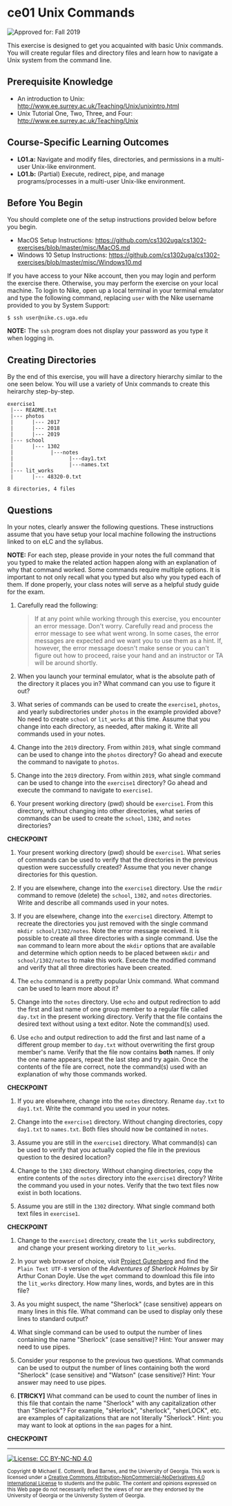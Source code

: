 # ce01 Unix Commands

![Approved for: Fall 2019](https://img.shields.io/badge/Approved%20for-Fall%202019-brightgreen)

This exercise is designed to get you acquainted with basic Unix commands.
You will create regular files and directory files and learn how to navigate 
a Unix system from the command line.

## Prerequisite Knowledge

* An introduction to Unix: http://www.ee.surrey.ac.uk/Teaching/Unix/unixintro.html
* Unix Tutorial One, Two, Three, and Four: http://www.ee.surrey.ac.uk/Teaching/Unix

## Course-Specific Learning Outcomes

* **LO1.a:** Navigate and modify files, directories, and permissions in a multi-user Unix-like environment.
* **LO1.b:** (Partial) Execute, redirect, pipe, and manage programs/processes in a multi-user Unix-like environment.

## Before You Begin

You should complete one of the setup instructions provided below before you begin.

* MacOS Setup Instructions: https://github.com/cs1302uga/cs1302-exercises/blob/master/misc/MacOS.md
* Windows 10 Setup Instructions: https://github.com/cs1302uga/cs1302-exercises/blob/master/misc/Windows10.md

If you have access to your Nike account, then you may login and perform the exercise there.
Otherwise, you may perform the exercise on your local machine. To login to Nike, open up a local
terminal in your terminal emulator and type the following command, replacing `user` with the
Nike username provided to you by System Support:

```
$ ssh user@nike.cs.uga.edu
```

**NOTE:** The `ssh` program does not display your password as you type it when logging in.

## Creating Directories

By the end of this exercise, you will have a directory hierarchy similar to 
the one seen below. You will use a variety of Unix commands to create this 
heirarchy step-by-step.

```
exercise1
 |--- README.txt
 |--- photos
 |      |--- 2017
 |      |--- 2018
 |      |--- 2019
 |--- school
 |      |--- 1302
 |            |---notes
 |                  |---day1.txt
 |                  |---names.txt
 |--- lit_works
 |      |--- 48320-0.txt

8 directories, 4 files
```

## Questions

In your notes, clearly answer the following questions. These instructions assume that you have setup
your local machine following the instructions linked to on eLC and the syllabus.

**NOTE:** For each step, please provide in your notes the full command that you typed to make the related 
action happen along with an explanation of why that command worked. Some commands require multiple options. 
It is important to not only recall what you typed but also why you typed each of them. If done properly, your 
class notes will serve as a helpful study guide for the exam. 

1. Carefully read the following:

   > If at any point while working through this exercise, you encounter an error message. Don't worry. Carefully 
   > read and process the error message to see what went wrong. In some cases, the error messages are expected
   > and we want you to use them as a hint. If, however,  the error message doesn't make sense or you 
   > can't figure out how to proceed, raise your hand and an instructor or TA will be around shortly.

1. When you launch your terminal emulator, what is the absolute path of the directory it places you 
   in? What command can you use to figure it out?

1. What series of commands can be used to create the `exercise1`, `photos`, and yearly 
   subdirectories under `photos` in the example provided above? No need to create `school` or `lit_works`
   at this time. Assume that you change into each directory, as needed, after making it. Write all commands
   used in your notes.

1. Change into the `2019` directory. From within `2019`, what single command can be used to change into the `photos`
   directory? Go ahead and execute the command to navigate to `photos`.
 
1. Change into the `2019` directory. From within `2019`, what single command can be used to change into the `exercise1`
   directory? Go ahead and execute the command to navigate to `exercise1`.

1. Your present working directory (pwd) should be `exercise1`. From this directory, without changing into other
   directories, what series of commands can be used to create the `school`, `1302`, and `notes` directories? 

**CHECKPOINT**

1. Your present working directory (pwd) should be `exercise1`. What series of commands can be used to
   verify that the directories in the previous question were successfully created? Assume that
   you never change directories for this question.

1. If you are elsewhere, change into the `exercise1` directory. Use the `rmdir` command to remove (delete)
   the `school`, `1302`, and `notes` directories. Write and describe all commands used in your notes.
   
1. If you are elsewhere, change into the `exercise1` directory. Attempt to recreate the directories you
   just removed with the single command `mkdir school/1302/notes`. Note the error message received. It is
   possible to create all three directories with a single command. Use the `man` command
   to learn more about the `mkdir` options that are available and determine which option needs to
   be placed between `mkdir` and `school/1302/notes` to make this work. Execute the modified command
   and verify that all three directories have been created.

1. The `echo` command is a pretty popular Unix command. What command can be used to learn more
   about it?

1. Change into the `notes` directory. Use `echo` and output redirection to add the first and last name
   of one group member to a regular file called `day.txt` in the present working directory. Verify
   that the file contains the desired text without using a text editor. Note the command(s) used.

1. Use `echo` and output redirection to add the first and last name of a different group member to 
   `day.txt` without overwriting the first group member's name. Verify that the file now contains 
   **both** names. If only the one name appears, repeat the last step and try again. Once the contents
   of the file are correct, note the command(s) used with an explanation of why those commands worked.

**CHECKPOINT**

1. If you are elsewhere, change into the `notes` directory. Rename `day.txt` to `day1.txt`. Write the
   command you used in your notes.
   
1. Change into the `exercise1` directory. Without changing directories, copy `day1.txt` to `names.txt`.
   Both files should now be contained in `notes`.

1. Assume you are still in the `exercise1` directory. What command(s) can be used to verify that
   you actually copied the file in the previous question to the desired location?

1. Change to the `1302` directory. Without changing directories, copy the entire contents of the 
   `notes` directory into the `exercise1` directory? Write the command you used in your notes. Verify
   that the two text files now exist in both locations.

1. Assume you are still in the `1302` directory. What single command both text files in `exercise1`.

**CHECKPOINT**

1. Change to the `exercise1` directory, create the `lit_works` subdirectory, and change your present
   working diretory to `lit_works`.

1. In your web browser of choice, visit
   [Project Gutenberg](https://www.gutenberg.org/) and find the `Plain Text UTF-8` version of the 
   _Adventures of Sherlock Holmes_ by Sir Arthur Conan Doyle. Use the `wget` command to download 
   this file into the `lit_works` directory. How many lines, words, and bytes are in this file?

1. As you might suspect, the name "Sherlock" (case sensitive) appears on many lines in this file. 
   What command can be used to display only these lines to standard output? 

1. What single command can be used to output the number of lines containing the name "Sherlock" 
   (case sensitive)? Hint: Your answer may need to use pipes.

1. Consider your response to the previous two questions. What commands can be used to output
   the number of lines containing both the word "Sherlock" (case sensitive) and "Watson"
   (case sensitive)? Hint: Your answer may need to use pipes.

1. **[TRICKY]** What command can be used to count the number of lines in this file that
   contain the name "Sherlock" with any capitalization other than "Sherlock"? For example, 
   "sHerlock", "sherlock", "sherLOCK", etc. are examples of capitalizations that are not
   literally "Sherlock". Hint: you may want to look at options in the `man` pages for a 
   hint.

**CHECKPOINT**

<hr/>

[![License: CC BY-NC-ND 4.0](https://img.shields.io/badge/License-CC%20BY--NC--ND%204.0-lightgrey.svg)](http://creativecommons.org/licenses/by-nc-nd/4.0/)

<small>
Copyright &copy; Michael E. Cotterell, Brad Barnes, and the University of Georgia.
This work is licensed under a <a rel="license" href="http://creativecommons.org/licenses/by-nc-nd/4.0/">Creative Commons Attribution-NonCommercial-NoDerivatives 4.0 International License</a> to students and the public.
The content and opinions expressed on this Web page do not necessarily reflect the views of nor are they endorsed by the University of Georgia or the University System of Georgia.
</small>

